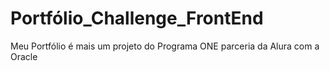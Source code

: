 # Portfólio_Challenge_FrontEnd
Meu Portfólio é mais um projeto do Programa ONE parceria da Alura com a Oracle
